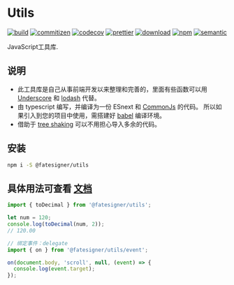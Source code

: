 # Utils

[![build][travis-image]][travis-url]
[![commitizen][commitizen-image]][commitizen-url]
[![codecov][codecov-image]][codecov-url]
[![prettier][prettier-image]][prettier-url]
[![download][download-image]][download-url]
[![npm][npm-image]][npm-url]
[![semantic][semantic-image]][semantic-url]

[npm-image]: https://img.shields.io/npm/v/@fatesigner/utils.svg?color=green
[npm-url]: https://npmjs.com/package/@fatesigner/utils
[travis-image]: https://travis-ci.com/fatesigner/utils.svg?token=i21P7stb8bZPNjZakvsi&color=success&branch=master
[travis-url]: https://travis-ci.com/fatesigner/utils
[codecov-image]: https://codecov.io/gh/fatesigner/utils/branch/master/graph/badge.svg?token=i5Q9N7m8v5
[codecov-url]: https://codecov.io/gh/fatesigner/utils
[david-image]: https://david-dm.org/fatesigner/utils.svg
[david-url]: https://david-dm.org/fatesigner/utils
[prettier-image]: https://img.shields.io/badge/styled_with-prettier-ff69b4.svg?logo=prettier
[prettier-url]: https://github.com/prettier/prettier
[download-image]: https://img.shields.io/npm/dw/@fatesigner/utils.svg?style=flat-square
[download-url]: https://npmjs.com/package/@fatesigner/utils
[commitizen-image]: https://img.shields.io/badge/commitizen-friendly-green.svg
[commitizen-url]: http://commitizen.github.io/cz-cli/
[semantic-image]: https://img.shields.io/badge/%20%20%F0%9F%93%A6%F0%9F%9A%80-semantic--release-e10079.svg?style=flat-square
[semantic-url]: https://opensource.org/licenses/MIT

JavaScript工具库.

## 说明

- 此工具库是自己从事前端开发以来整理和完善的，里面有些函数可以用 [Underscore](https://underscorejs.org/) 和 [lodash](https://lodash.com/docs) 代替。
- 由 typescript 编写，并编译为一份 ESnext 和 [CommonJs](https://requirejs.org/docs/commonjs.html) 的代码。
所以如果引入到您的项目中使用，需搭建好 [babel](https://babeljs.io/docs/en/) 编译环境。
- 借助于 [tree shaking](https://webpack.docschina.org/guides/tree-shaking/) 可以不用担心导入多余的代码。

## 安装

```bash
npm i -S @fatesigner/utils
```

## 具体用法可查看 [文档](https://fatesigner.github.io/utils/)
```js
import { toDecimal } from '@fatesigner/utils';

let num = 120;
console.log(toDecimal(num, 2));
// 120.00

// 绑定事件：delegate
import { on } from '@fatesigner/utils/event';

on(document.body, 'scroll', null, (event) => {
  console.log(event.target);
});
```

